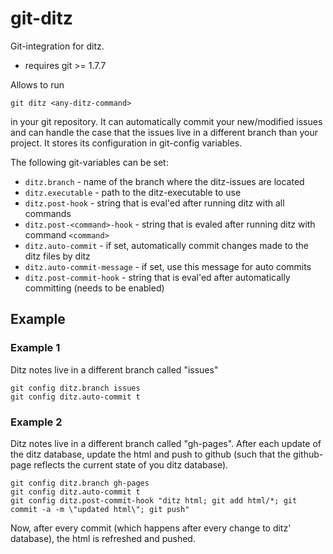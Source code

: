 git-ditz
========

Git-integration for ditz.

* requires git >= 1.7.7

Allows to run 
    
	git ditz <any-ditz-command>
	
in your git repository. It can automatically commit your new/modified
issues and can handle the case that the issues live in a different
branch than your project. It stores its configuration in git-config variables.

The following git-variables can be set:

* `ditz.branch` - name of the branch where the ditz-issues are located
* `ditz.executable` - path to the ditz-executable to use
* `ditz.post-hook` - string that is eval'ed after running ditz with all commands
* `ditz.post-<command>-hook` - string that is evaled after running ditz with command `<command>`
* `ditz.auto-commit` - if set, automatically commit changes made to the ditz files by ditz
* `ditz.auto-commit-message` - if set, use this message for auto commits
* `ditz.post-commit-hook` - string that is eval'ed after automatically committing (needs to be enabled)


## Example ##

### Example 1

Ditz notes live in a different branch called "issues"

    git config ditz.branch issues
	git config ditz.auto-commit t
	
### Example 2

Ditz notes live in a different branch called "gh-pages".
After each update of the ditz database, update the html and push to
github (such that the github-page reflects the current state of you
ditz database).

    git config ditz.branch gh-pages
	git config ditz.auto-commit t
	git config ditz.post-commit-hook "ditz html; git add html/*; git commit -a -m \"updated html\"; git push"

Now, after every commit (which happens after every change to ditz'
database), the html is refreshed and pushed.
